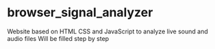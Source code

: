 # browser_signal_analyzer
Website based on HTML CSS and JavaScript to analyze live sound and audio files
Will be filled step by step
